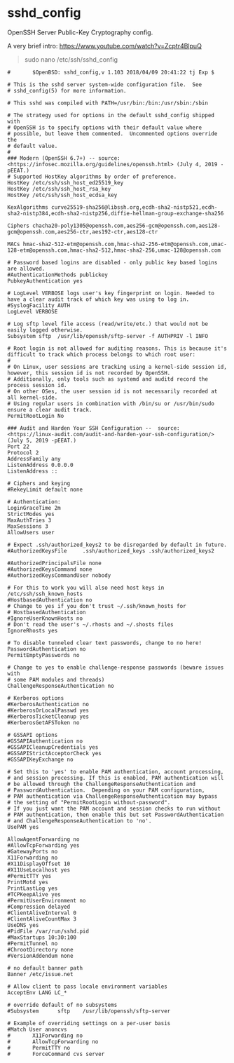 # sshd_config
OpenSSH Server Public-Key Cryptography config.

A very brief intro:  https://www.youtube.com/watch?v=Zcptr4BlpuQ

>    sudo nano /etc/ssh/sshd_config
    
    #       $OpenBSD: sshd_config,v 1.103 2018/04/09 20:41:22 tj Exp $

    # This is the sshd server system-wide configuration file.  See
    # sshd_config(5) for more information.

    # This sshd was compiled with PATH=/usr/bin:/bin:/usr/sbin:/sbin

    # The strategy used for options in the default sshd_config shipped with
    # OpenSSH is to specify options with their default value where
    # possible, but leave them commented.  Uncommented options override the
    # default value.
    #
    ### Modern (OpenSSH 6.7+) -- source: <https://infosec.mozilla.org/guidelines/openssh.html> (July 4, 2019 -pEEAT.)
    # Supported HostKey algorithms by order of preference.
    HostKey /etc/ssh/ssh_host_ed25519_key
    HostKey /etc/ssh/ssh_host_rsa_key
    HostKey /etc/ssh/ssh_host_ecdsa_key

    KexAlgorithms curve25519-sha256@libssh.org,ecdh-sha2-nistp521,ecdh-sha2-nistp384,ecdh-sha2-nistp256,diffie-hellman-group-exchange-sha256

    Ciphers chacha20-poly1305@openssh.com,aes256-gcm@openssh.com,aes128-gcm@openssh.com,aes256-ctr,aes192-ctr,aes128-ctr

    MACs hmac-sha2-512-etm@openssh.com,hmac-sha2-256-etm@openssh.com,umac-128-etm@openssh.com,hmac-sha2-512,hmac-sha2-256,umac-128@openssh.com

    # Password based logins are disabled - only public key based logins are allowed.
    #AuthenticationMethods publickey
    PubkeyAuthentication yes

    # LogLevel VERBOSE logs user's key fingerprint on login. Needed to have a clear audit track of which key was using to log in.
    #SyslogFacility AUTH
    LogLevel VERBOSE

    # Log sftp level file access (read/write/etc.) that would not be easily logged otherwise.
    Subsystem sftp  /usr/lib/openssh/sftp-server -f AUTHPRIV -l INFO

    # Root login is not allowed for auditing reasons. This is because it's difficult to track which process belongs to which root user:
    #
    # On Linux, user sessions are tracking using a kernel-side session id, however, this session id is not recorded by OpenSSH.
    # Additionally, only tools such as systemd and auditd record the process session id.
    # On other OSes, the user session id is not necessarily recorded at all kernel-side.
    # Using regular users in combination with /bin/su or /usr/bin/sudo ensure a clear audit track.
    PermitRootLogin No

    ### Audit and Harden Your SSH Configuration --  source: <https://linux-audit.com/audit-and-harden-your-ssh-configuration/> (July 5, 2019 -pEEAT.)
    Port 22
    Protocol 2
    AddressFamily any
    ListenAddress 0.0.0.0
    ListenAddress ::

    # Ciphers and keying
    #RekeyLimit default none

    # Authentication:
    LoginGraceTime 2m
    StrictModes yes
    MaxAuthTries 3
    MaxSessions 3
    AllowUsers user

    # Expect .ssh/authorized_keys2 to be disregarded by default in future.
    #AuthorizedKeysFile     .ssh/authorized_keys .ssh/authorized_keys2

    #AuthorizedPrincipalsFile none
    #AuthorizedKeysCommand none
    #AuthorizedKeysCommandUser nobody

    # For this to work you will also need host keys in /etc/ssh/ssh_known_hosts
    #HostbasedAuthentication no
    # Change to yes if you don't trust ~/.ssh/known_hosts for
    # HostbasedAuthentication
    #IgnoreUserKnownHosts no
    # Don't read the user's ~/.rhosts and ~/.shosts files
    IgnoreRhosts yes

    # To disable tunneled clear text passwords, change to no here!
    PasswordAuthentication no
    PermitEmptyPasswords no

    # Change to yes to enable challenge-response passwords (beware issues with
    # some PAM modules and threads)
    ChallengeResponseAuthentication no

    # Kerberos options
    #KerberosAuthentication no
    #KerberosOrLocalPasswd yes
    #KerberosTicketCleanup yes
    #KerberosGetAFSToken no

    # GSSAPI options
    #GSSAPIAuthentication no
    #GSSAPICleanupCredentials yes
    #GSSAPIStrictAcceptorCheck yes
    #GSSAPIKeyExchange no

    # Set this to 'yes' to enable PAM authentication, account processing,
    # and session processing. If this is enabled, PAM authentication will
    # be allowed through the ChallengeResponseAuthentication and
    # PasswordAuthentication.  Depending on your PAM configuration,
    # PAM authentication via ChallengeResponseAuthentication may bypass
    # the setting of "PermitRootLogin without-password".
    # If you just want the PAM account and session checks to run without
    # PAM authentication, then enable this but set PasswordAuthentication
    # and ChallengeResponseAuthentication to 'no'.
    UsePAM yes

    AllowAgentForwarding no
    #AllowTcpForwarding yes
    #GatewayPorts no
    X11Forwarding no
    #X11DisplayOffset 10
    #X11UseLocalhost yes
    #PermitTTY yes
    PrintMotd yes
    PrintLastLog yes
    #TCPKeepAlive yes
    #PermitUserEnvironment no
    #Compression delayed
    #ClientAliveInterval 0
    #ClientAliveCountMax 3
    UseDNS yes
    #PidFile /var/run/sshd.pid
    #MaxStartups 10:30:100
    #PermitTunnel no
    #ChrootDirectory none
    #VersionAddendum none

    # no default banner path
    Banner /etc/issue.net

    # Allow client to pass locale environment variables
    AcceptEnv LANG LC_*

    # override default of no subsystems
    #Subsystem      sftp    /usr/lib/openssh/sftp-server

    # Example of overriding settings on a per-user basis
    #Match User anoncvs
    #       X11Forwarding no
    #       AllowTcpForwarding no
    #       PermitTTY no
    #       ForceCommand cvs server
